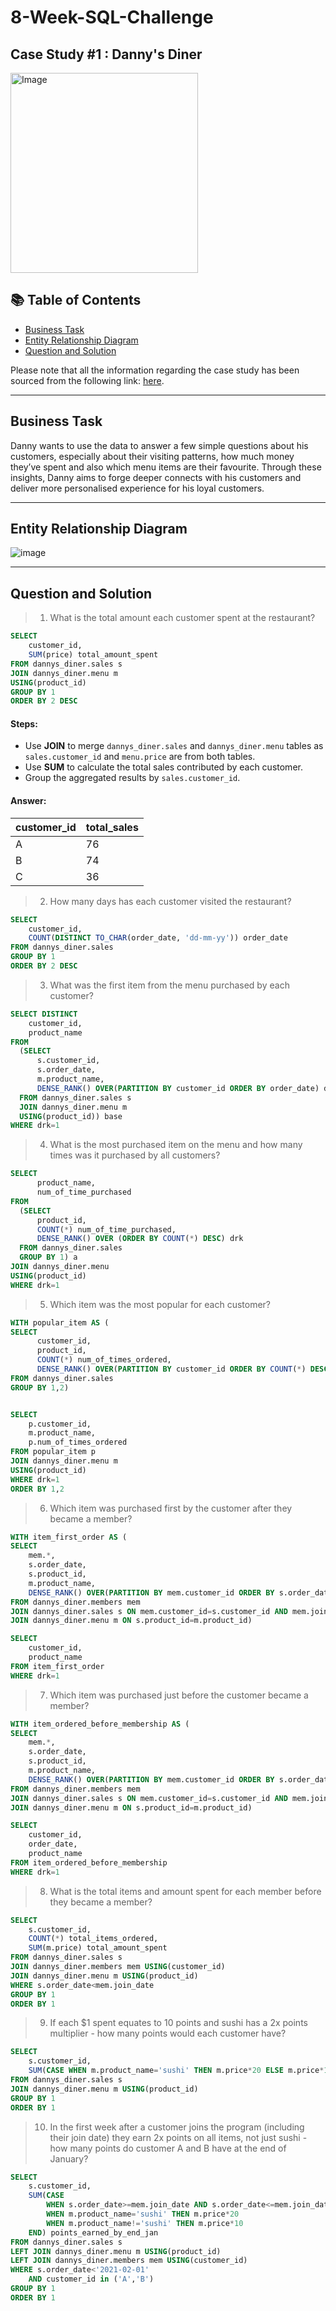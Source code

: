 # 8-Week-SQL-Challenge
## Case Study #1 : Danny's Diner

<img src="https://8weeksqlchallenge.com/images/case-study-designs/1.png" alt="Image" width="300" height="320">

## 📚 Table of Contents
- [Business Task](#business-task)
- [Entity Relationship Diagram](#entity-relationship-diagram)
- [Question and Solution](#question-and-solution)

Please note that all the information regarding the case study has been sourced from the following link: [here](https://8weeksqlchallenge.com/case-study-1/). 

***

## Business Task
Danny wants to use the data to answer a few simple questions about his customers, especially about their visiting patterns, how much money they’ve spent and also which menu items are their favourite.
Through these insights, Danny aims to forge deeper connects with his customers and deliver more personalised experience for his loyal customers.

***

## Entity Relationship Diagram

![image](https://user-images.githubusercontent.com/81607668/127271130-dca9aedd-4ca9-4ed8-b6ec-1e1920dca4a8.png)

***

## Question and Solution

> 1. What is the total amount each customer spent at the restaurant?


````sql
SELECT 
    customer_id,
    SUM(price) total_amount_spent
FROM dannys_diner.sales s
JOIN dannys_diner.menu m
USING(product_id)
GROUP BY 1
ORDER BY 2 DESC
````

#### Steps:
- Use **JOIN** to merge `dannys_diner.sales` and `dannys_diner.menu` tables as `sales.customer_id` and `menu.price` are from both tables.
- Use **SUM** to calculate the total sales contributed by each customer.
- Group the aggregated results by `sales.customer_id`. 

#### Answer:
| customer_id | total_sales |
| ----------- | ----------- |
| A           | 76          |
| B           | 74          |
| C           | 36          |




> 2. How many days has each customer visited the restaurant?

````sql
SELECT
    customer_id, 
    COUNT(DISTINCT TO_CHAR(order_date, 'dd-mm-yy')) order_date
FROM dannys_diner.sales
GROUP BY 1
ORDER BY 2 DESC
````



> 3. What was the first item from the menu purchased by each customer?

````sql
SELECT DISTINCT
    customer_id,
    product_name
FROM
  (SELECT 
      s.customer_id,
      s.order_date,
      m.product_name,
      DENSE_RANK() OVER(PARTITION BY customer_id ORDER BY order_date) drk
  FROM dannys_diner.sales s
  JOIN dannys_diner.menu m
  USING(product_id)) base
WHERE drk=1
````



> 4. What is the most purchased item on the menu and how many times was it purchased by all customers?
````sql
SELECT 
      product_name,
      num_of_time_purchased
FROM
  (SELECT 
      product_id,
      COUNT(*) num_of_time_purchased,
      DENSE_RANK() OVER (ORDER BY COUNT(*) DESC) drk
  FROM dannys_diner.sales
  GROUP BY 1) a
JOIN dannys_diner.menu
USING(product_id)
WHERE drk=1
````


> 5. Which item was the most popular for each customer?
````sql
WITH popular_item AS (
SELECT
      customer_id,
      product_id,
      COUNT(*) num_of_times_ordered,
      DENSE_RANK() OVER(PARTITION BY customer_id ORDER BY COUNT(*) DESC) drk
FROM dannys_diner.sales
GROUP BY 1,2)


SELECT 
    p.customer_id, 
    m.product_name,
    p.num_of_times_ordered
FROM popular_item p
JOIN dannys_diner.menu m
USING(product_id)
WHERE drk=1
ORDER BY 1,2
````




> 6. Which item was purchased first by the customer after they became a member?

````sql
WITH item_first_order AS (
SELECT 
    mem.*,
    s.order_date,
    s.product_id,
    m.product_name,
    DENSE_RANK() OVER(PARTITION BY mem.customer_id ORDER BY s.order_date) drk
FROM dannys_diner.members mem
JOIN dannys_diner.sales s ON mem.customer_id=s.customer_id AND mem.join_date<s.order_date
JOIN dannys_diner.menu m ON s.product_id=m.product_id)

SELECT 
	customer_id,
    product_name
FROM item_first_order
WHERE drk=1
````




> 7. Which item was purchased just before the customer became a member?

````sql
WITH item_ordered_before_membership AS (
SELECT 
	mem.*,
    s.order_date,
    s.product_id,
    m.product_name,
    DENSE_RANK() OVER(PARTITION BY mem.customer_id ORDER BY s.order_date DESC) drk
FROM dannys_diner.members mem
JOIN dannys_diner.sales s ON mem.customer_id=s.customer_id AND mem.join_date>s.order_date
JOIN dannys_diner.menu m ON s.product_id=m.product_id)

SELECT 
	customer_id,
    order_date,
    product_name
FROM item_ordered_before_membership
WHERE drk=1
````

> 8. What is the total items and amount spent for each member before they became a member?

````sql
SELECT 
    s.customer_id,
    COUNT(*) total_items_ordered,
    SUM(m.price) total_amount_spent
FROM dannys_diner.sales s
JOIN dannys_diner.members mem USING(customer_id)
JOIN dannys_diner.menu m USING(product_id)
WHERE s.order_date<mem.join_date
GROUP BY 1
ORDER BY 1
````


> 9.  If each $1 spent equates to 10 points and sushi has a 2x points multiplier - how many points would each customer have?

````sql
SELECT
    s.customer_id,
    SUM(CASE WHEN m.product_name='sushi' THEN m.price*20 ELSE m.price*10 END) as points
FROM dannys_diner.sales s
JOIN dannys_diner.menu m USING(product_id)
GROUP BY 1
ORDER BY 1

````

> 10. In the first week after a customer joins the program (including their join date) they earn 2x points on all items, not just sushi - how many points do customer A and B have at the end of January?
````sql
SELECT 
    s.customer_id,
    SUM(CASE 
        WHEN s.order_date>=mem.join_date AND s.order_date<=mem.join_date+6 THEN m.price*20
    	WHEN m.product_name='sushi' THEN m.price*20
        WHEN m.product_name!='sushi' THEN m.price*10
    END) points_earned_by_end_jan       
FROM dannys_diner.sales s
LEFT JOIN dannys_diner.menu m USING(product_id)
LEFT JOIN dannys_diner.members mem USING(customer_id)
WHERE s.order_date<'2021-02-01'
	AND customer_id in ('A','B')
GROUP BY 1
ORDER BY 1
````
